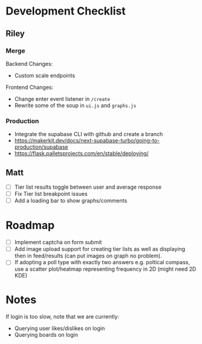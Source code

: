 # Development Checklist

## Riley

### Merge

Backend Changes:

- Custom scale endpoints

Frontend Changes:

- Change enter event listener in `/create`
- Rewrite some of the soup in `ui.js` and `graphs.js`

### Production

- Integrate the supabase CLI with github and create a branch
- https://makerkit.dev/docs/next-supabase-turbo/going-to-production/supabase
- https://flask.palletsprojects.com/en/stable/deploying/

## Matt

- [ ] Tier list results toggle between user and average response
- [ ] Fix Tier list breakpoint issues
- [ ] Add a loading bar to show graphs/comments

# Roadmap

- [ ] Implement captcha on form submit
- [ ] Add image upload support for creating tier lists as well as displaying then in feed/results (can put images on graph no problem).
- [ ] If adopting a poll type with exactly two answers e.g. poltical compass, use a scatter plot/heatmap representing frequency in 2D (might need 2D KDE)

# Notes

If login is too slow, note that we are currently:

- Querying user likes/dislikes on login
- Querying boards on login
